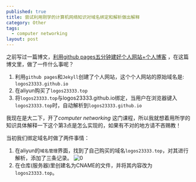 ```yaml
---
published: true
title: 尝试利用刚学的计算机网络知识对域名绑定和解析做出解释
category: Other
tags: 
  - computer networking
layout: post
---
```


之前写过一篇博文，[利用github pages五分钟建好个人网站+个人博客](http://logos23333.top/other/2018/02/12/%E4%BA%94%E5%88%86%E9%92%9F%E5%BB%BA%E5%A5%BD%E4%B8%AA%E4%BA%BA%E5%8D%9A%E5%AE%A2) ，在这篇
博文里，做了一件什么事呢？
1. 利用`github pages`和`Jekyll`创建了个人网站，这个个人网站的原始域名是: `logos23333.github.io`
2. 在aliyun购买了`logos23333.top`
3. 将`logos23333.top`与logos23333.github.io绑定，当用户在浏览器键入`logos23333.top`时，自动解析到`logos23333.github.io`

我现在是大二下，开了*computer networking* 这门课程，所以我就想着用所学的知识具体解释一下这个第3点是怎么实现的，如果有不对的地方请不吝赐教！

当初我们绑定域名时做了两件事情：
1. 在aliyun的`域名管理`界面，找到了自己购买的域名`logos23333.top`，对其进行解析，添加了三条记录。
![0](https://raw.githubusercontent.com/Logos23333/Logos23333.github.io/master/_posts/image/2018-3-12/0.png)
2. 在仓库(服务器)里创建名为CNAME的文件，并将其内容改为`logos23333.top`。

